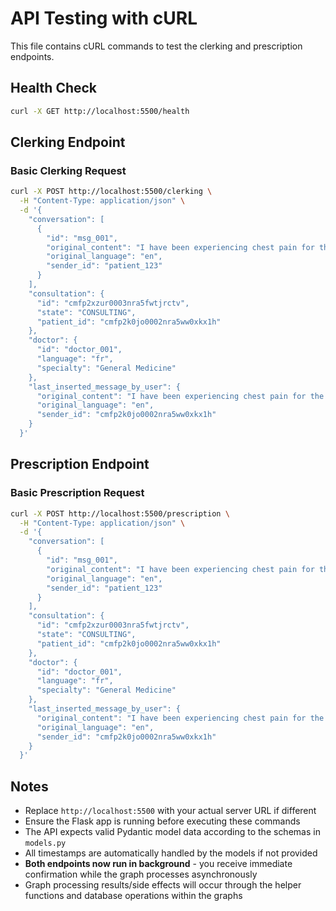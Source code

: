 # API Testing with cURL

This file contains cURL commands to test the clerking and prescription endpoints.

## Health Check

```bash
curl -X GET http://localhost:5500/health
```

## Clerking Endpoint

### Basic Clerking Request
```bash
curl -X POST http://localhost:5500/clerking \
  -H "Content-Type: application/json" \
  -d '{
    "conversation": [
      {
        "id": "msg_001",
        "original_content": "I have been experiencing chest pain for the last 2 days",
        "original_language": "en",
        "sender_id": "patient_123"
      }
    ],
    "consultation": {
      "id": "cmfp2xzur0003nra5fwtjrctv",
      "state": "CONSULTING",
      "patient_id": "cmfp2k0jo0002nra5ww0xkx1h"
    },
    "doctor": {
      "id": "doctor_001",
      "language": "fr",
      "specialty": "General Medicine"
    },
    "last_inserted_message_by_user": {
      "original_content": "I have been experiencing chest pain for the last 2 days",
      "original_language": "en",
      "sender_id": "cmfp2k0jo0002nra5ww0xkx1h"
    }
  }'
```

## Prescription Endpoint

### Basic Prescription Request
```bash
curl -X POST http://localhost:5500/prescription \
  -H "Content-Type: application/json" \
  -d '{
    "conversation": [
      {
        "id": "msg_001",
        "original_content": "I have been experiencing chest pain for the last 2 days",
        "original_language": "en",
        "sender_id": "patient_123"
      }
    ],
    "consultation": {
      "id": "cmfp2xzur0003nra5fwtjrctv",
      "state": "CONSULTING",
      "patient_id": "cmfp2k0jo0002nra5ww0xkx1h"
    },
    "doctor": {
      "id": "doctor_001",
      "language": "fr",
      "specialty": "General Medicine"
    },
    "last_inserted_message_by_user": {
      "original_content": "I have been experiencing chest pain for the last 2 days",
      "original_language": "en",
      "sender_id": "cmfp2k0jo0002nra5ww0xkx1h"
    }
  }'
```

## Notes

- Replace `http://localhost:5500` with your actual server URL if different
- Ensure the Flask app is running before executing these commands
- The API expects valid Pydantic model data according to the schemas in `models.py`
- All timestamps are automatically handled by the models if not provided
- **Both endpoints now run in background** - you receive immediate confirmation while the graph processes asynchronously
- Graph processing results/side effects will occur through the helper functions and database operations within the graphs
